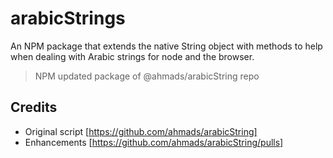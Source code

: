 # arabicStrings

 An NPM package that extends the native String object with methods to help when dealing with Arabic strings for node and the browser.
 > NPM updated package of @ahmads/arabicString repo

## Credits

- Original script [https://github.com/ahmads/arabicString]
- Enhancements [https://github.com/ahmads/arabicString/pulls]
